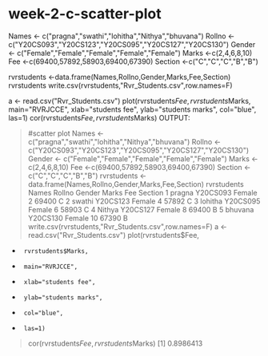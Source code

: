 # week-2-c-scatter-plot
Names <- c("pragna","swathi","lohitha","Nithya","bhuvana")
Rollno <- c("Y20CS093","Y20CS123","Y20CS095","Y20CS127","Y20CS130")
Gender <- c("Female","Female","Female","Female","Female")
Marks <-c(2,4,6,8,10)
Fee <-c(69400,57892,58903,69400,67390)
Section <-c("C","C","C","B","B")

rvrstudents <-data.frame(Names,Rollno,Gender,Marks,Fee,Section)
rvrstudents
write.csv(rvrstudents,"Rvr_Students.csv",row.names=F)

a <- read.csv("Rvr_Students.csv")
plot(rvrstudents$Fee,
     rvrstudents$Marks,
     main="RVRJCCE",
     xlab="students fee",
     ylab="students marks",
     col="blue",
     las=1)
cor(rvrstudents$Fee,rvrstudents$Marks)
OUTPUT:
> #scatter plot
> Names <- c("pragna","swathi","lohitha","Nithya","bhuvana")
> Rollno <- c("Y20CS093","Y20CS123","Y20CS095","Y20CS127","Y20CS130")
> Gender <- c("Female","Female","Female","Female","Female")
> Marks <-c(2,4,6,8,10)
> Fee <-c(69400,57892,58903,69400,67390)
> Section <-c("C","C","C","B","B")
> rvrstudents <-data.frame(Names,Rollno,Gender,Marks,Fee,Section)
> rvrstudents
    Names   Rollno Gender Marks   Fee Section
1   pragna Y20CS093  Female     2 69400       C
2   swathi Y20CS123 Female     4 57892       C
3  lohitha  Y20CS095 Female     6 58903       C
4  Nithya  Y20CS127 Female     8 69400       B
5   bhuvana Y20CS130   Female    10 67390       B
> write.csv(rvrstudents,"Rvr_Students.csv",row.names=F)
> a <- read.csv("Rvr_Students.csv")
> plot(rvrstudents$Fee,
+      rvrstudents$Marks,
+      main="RVRJCCE",
+      xlab="students fee",
+      ylab="students marks",
+      col="blue",
+      las=1)
> cor(rvrstudents$Fee,rvrstudents$Marks)
[1] 0.8986413
